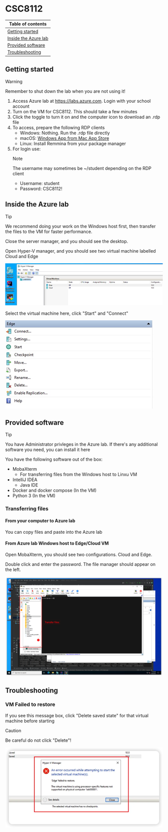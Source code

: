 # CSC8112

| Table of contents |
| --- |
| [Getting started](#getting-started) |
| [Inside the Azure lab](#inside-the-azure-lab) |
| [Provided software](#provided-software) |
| [Troubleshooting](#troubleshooting) |

## Getting started

> [!WARNING]
> Remember to shut down the lab when you are not using it!

1. Access Azure lab at <https://labs.azure.com>. Login with your school account
2. Turn on the VM for CSC8112. This should take a few minutes
3. Click the toggle to turn it on and the computer icon to download an .rdp file
4. To access, prepare the following RDP clients
   * Windows: Nothing. Run the .rdp file directly
   * macOS: [Windows App from Mac App Store](https://apps.apple.com/gb/app/windows-app/id1295203466?mt=12)
   * Linux: Install Remmina from your package manager
5. For login use:
   > [!NOTE]
   > The username may sometimes be ~/student depending on the RDP client
   * Username: student
   * Password: CSC8112!

## Inside the Azure lab

> [!TIP]
> We recommend doing your work on the Windows host first, then transfer the files to the VM for faster performance.

Close the server manager, and you should see the desktop.

Open Hyper-V manager, and you should see two virtual machine labelled Cloud and Edge

![lab-desktop](img/SCR-20251009-olcr.png)

Select the virtual machine here, click "Start" and "Connect"

![start](img/vm-control.jpeg)

## Provided software

> [!TIP]
> You have Administrator privleges in the Azure lab. If there's any additional software you need, you can install it here

You have the following software out of the box:

* MobaXterm
  * For transferring files from the Windows host to Linxu VM
* IntelliJ IDEA
  * Java IDE
* Docker and docker compose (In the VM)
* Python 3 (In the VM)

### Transferring files

#### From your computer to Azure lab

You can copy files and paste into the Azure lab

#### From Azure lab Windows host to Edge/Cloud VM

Open MobaXterm, you should see two configurations. Cloud and Edge.

Double click and enter the password. The file manager should appear on the left.

![moba](img/moba.png)

## Troubleshooting

### VM Failed to restore

If you see this message box, click "Delete saved state" for that virtual machine before starting

> [!CAUTION]
> Be careful do not click "Delete"!

![error](img/fail-restore.png)